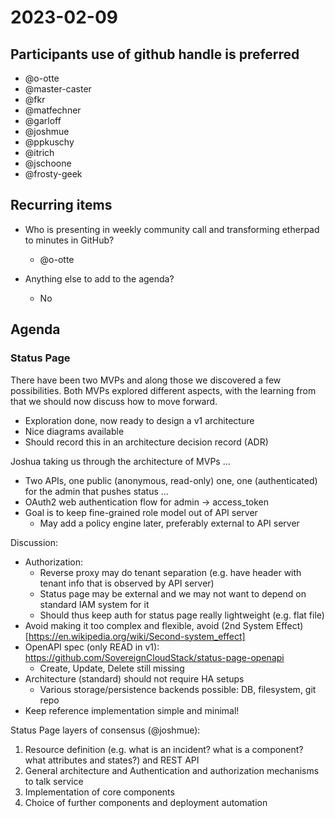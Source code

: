 # 2023-02-09

## Participants use of github handle is preferred

* @o-otte
* @master-caster
* @fkr
* @matfechner
* @garloff
* @joshmue
* @ppkuschy
* @itrich
* @jschoone
* @frosty-geek

## Recurring items

* Who is presenting in weekly community call and transforming etherpad to minutes in GitHub?
  - @o-otte

* Anything else to add to the agenda?
  - No

## Agenda

### Status Page

There have been two MVPs and along those we discovered a few possibilities. Both MVPs explored different aspects, with the learning from that we should now discuss how to move forward.
* Exploration done, now ready to design a v1 architecture
* Nice diagrams available
* Should record this in an architecture decision record (ADR)

Joshua taking us through the architecture of MVPs ...
* Two APIs, one public (anonymous, read-only) one, one (authenticated) for the admin that pushes status ...
* OAuth2 web authentication flow for admin -> access_token
* Goal is to keep fine-grained role model out of API server
  - May add a policy engine later, preferably external to API server

Discussion:
* Authorization: 
  - Reverse proxy may do tenant separation (e.g. have header with tenant info that is observed by API server)
  - Status page may be external and we may not want to depend on standard IAM system for it
  - Should thus keep auth for status page really lightweight (e.g. flat file)
* Avoid making it too complex and flexible, avoid (2nd System Effect)[https://en.wikipedia.org/wiki/Second-system_effect]
* OpenAPI spec (only READ in v1): https://github.com/SovereignCloudStack/status-page-openapi
  - Create, Update, Delete still missing
* Architecture (standard) should not require HA setups
  - Various storage/persistence backends possible: DB, filesystem, git repo
* Keep reference implementation simple and minimal!

Status Page layers of consensus (@joshmue):
1. Resource definition (e.g. what is an incident? what is a component? what attributes and states?) and REST API
2. General architecture  and Authentication and authorization mechanisms to talk service
3. Implementation of core components
4. Choice of further components and deployment automation

